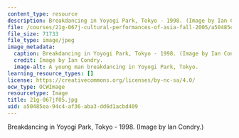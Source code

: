 ```yaml
---
content_type: resource
description: Breakdancing in Yoyogi Park, Tokyo - 1998. (Image by Ian Condry.)
file: /courses/21g-067j-cultural-performances-of-asia-fall-2005/a50485ea94c4af36aba3dd6d1acbd409_21g-067jf05.jpg
file_size: 71733
file_type: image/jpeg
image_metadata:
  caption: Breakdancing in Yoyogi Park, Tokyo - 1998. (Image by Ian Condry.)
  credit: Image by Ian Condry.
  image-alt: A young man breakdancing in Yoyogi Park, Tokyo.
learning_resource_types: []
license: https://creativecommons.org/licenses/by-nc-sa/4.0/
ocw_type: OCWImage
resourcetype: Image
title: 21g-067jf05.jpg
uid: a50485ea-94c4-af36-aba3-dd6d1acbd409
---
```

Breakdancing in Yoyogi Park, Tokyo - 1998. (Image by Ian Condry.)